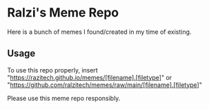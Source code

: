 # Ralzi's Meme Repo

Here is a bunch of memes I found/created in my time of existing.

## Usage

To use this repo properly, insert "https://razitech.github.io/memes/[filename].[filetype]" or "https://github.com/ralzitech/memes/raw/main/[filename].[filetype]"

Please use this meme repo responsibly.

